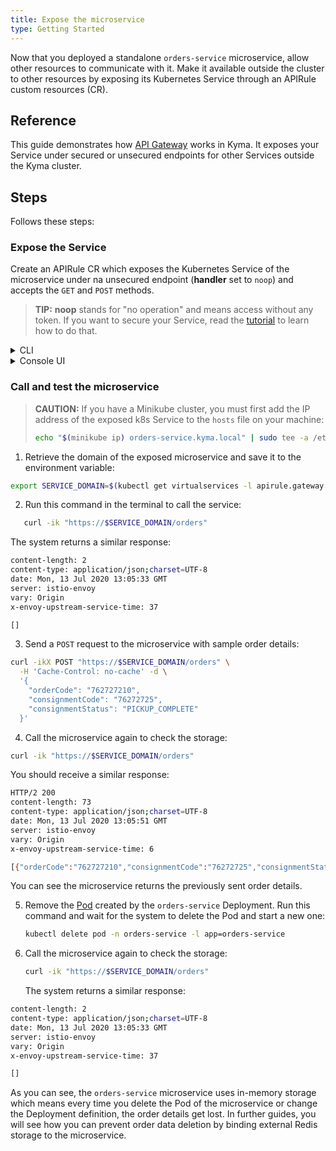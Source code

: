 ```yaml
---
title: Expose the microservice
type: Getting Started
---
```


Now that you deployed a standalone `orders-service` microservice, allow other resources to communicate with it. Make it available outside the cluster to other resources by exposing its Kubernetes Service through an APIRule custom resources (CR).

## Reference

This guide demonstrates how [API Gateway](/components/api-gateway) works in Kyma. It exposes your Service under secured or unsecured endpoints for other Services outside the Kyma cluster.

## Steps

Follows these steps:

### Expose the Service

Create an APIRule CR which exposes the Kubernetes Service of the microservice under na unsecured endpoint (**handler** set to `noop`) and accepts the `GET` and `POST` methods.

>**TIP:** **noop** stands for "no operation" and means access without any token. If you want to secure your Service, read the [tutorial](/components/api-gateway/#tutorials-expose-and-secure-a-service) to learn how to do that.

<div tabs name="steps" group="expose-microservice">
  <details>
  <summary label="cli">
  CLI
  </summary>

1. Open the terminal window and apply the APIRule CR:

```bash
cat <<EOF | kubectl apply -f -
apiVersion: gateway.kyma-project.io/v1alpha1
kind: APIRule
metadata:
  name: orders-service
  namespace: orders-service
  labels:
    app: orders-service
    example: orders-service
spec:
  service:
    host: orders-service
    name: orders-service
    port: 80
  gateway: kyma-gateway.kyma-system.svc.cluster.local
  rules:
    - path: /.*
      methods: ["GET","POST"]
      accessStrategies:
        - handler: noop
      mutators: []
EOF
```
2. Check if the API Rule was created successfully and has the `OK` status:

   ```bash
   kubectl get apirules orders-service -n orders-service -o=jsonpath='{.status.APIRuleStatus.code}'
   ```

</details>
<details>
<summary label="console-ui">
Console UI
</summary>

>**TIP:** You can expose a Service or Function with an API Rule from different views in the Console UI. This tutorial shows how to do that from the generic **API Rules** view.

1. Select the `orders-service` Namespace from the drop-down list in the top navigation panel.

2. Go to **Configuration** > **API Rules** in the left navigation panel, and select **Create API Rule**.

3. In the **General settings** section:

    - Enter `orders-service` as the API Rule's **Name**.

    >**NOTE:** The APIRule CR can have a different name than the Service, but it is recommended that all related resources share a common name.

    - Enter `orders-service` as **Hostname** to indicate the host on which you want to expose your Service.

    - Select `orders-service (port: 80)` from the drop-down list in the **Service** column to indicate the Service name for which you want to create the API Rule.

4. In the **Access strategies** section, leave only the `GET` and `POST` methods marked and the `noop` handler selected. This way you will be able to send the orders to the service and retrieve orders from it without any token.

5. Select **Create** to confirm the changes.

    The message appears on the screen confirming the changes were saved.

6. In the API Rule's details view that opens up automatically, check if the API Rule status is `OK`. See if you can access the Service by selecting the HTTPS link under **Host** and adding the `/orders` endpoint at the end of the link.

**NOTE:** For the whole list of endpoints available in the service, see its [OpenAPI specification](./assets/orders-service-openapi.yaml).

</details>
</div>

### Call and test the microservice

> **CAUTION:** If you have a Minikube cluster, you must first add the IP address of the exposed k8s Service to the `hosts` file on your machine:
>
>  ```bash
>  echo "$(minikube ip) orders-service.kyma.local" | sudo tee -a /etc/hosts
>  ```

1. Retrieve the domain of the exposed microservice and save it to the environment variable:

```bash
export SERVICE_DOMAIN=$(kubectl get virtualservices -l apirule.gateway.kyma-project.io/v1alpha1=orders-service.orders-service -n orders-service -o=jsonpath='{.items[*].spec.hosts[0]}')
```

2. Run this command in the terminal to call the service:

```bash
   curl -ik "https://$SERVICE_DOMAIN/orders"
```

The system returns a similar response:

```bash
content-length: 2
content-type: application/json;charset=UTF-8
date: Mon, 13 Jul 2020 13:05:33 GMT
server: istio-envoy
vary: Origin
x-envoy-upstream-service-time: 37

[]
```

3. Send a `POST` request to the microservice with sample order details:

```bash
curl -ikX POST "https://$SERVICE_DOMAIN/orders" \
  -H 'Cache-Control: no-cache' -d \
  '{
    "orderCode": "762727210",
    "consignmentCode": "76272725",
    "consignmentStatus": "PICKUP_COMPLETE"
  }'
```

4. Call the microservice again to check the storage:

```bash
curl -ik "https://$SERVICE_DOMAIN/orders"
```

You should receive a similar response:

```bash
HTTP/2 200
content-length: 73
content-type: application/json;charset=UTF-8
date: Mon, 13 Jul 2020 13:05:51 GMT
server: istio-envoy
vary: Origin
x-envoy-upstream-service-time: 6

[{"orderCode":"762727210","consignmentCode":"76272725","consignmentStatus":"PICKUP_COMPLETE"}]
```

 You can see the microservice returns the previously sent order details.

5. Remove the [Pod](https://kubernetes.io/docs/concepts/workloads/pods/) created by the `orders-service` Deployment. Run this command and wait for the system to delete the Pod and start a new one:

   ```bash
   kubectl delete pod -n orders-service -l app=orders-service
   ```

6. Call the microservice again to check the storage:

   ```bash
   curl -ik "https://$SERVICE_DOMAIN/orders"
   ```
   The system returns a similar response:

  ```bash
  content-length: 2
  content-type: application/json;charset=UTF-8
  date: Mon, 13 Jul 2020 13:05:33 GMT
  server: istio-envoy
  vary: Origin
  x-envoy-upstream-service-time: 37

  []
  ```

  As you can see, the `orders-service` microservice uses in-memory storage which means every time you delete the Pod of the microservice or change the Deployment definition, the order details get lost. In further guides, you will see how you can prevent order data deletion by binding external Redis storage to the microservice.
